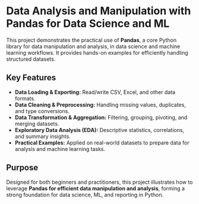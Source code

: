 # Data Analysis and Manipulation with Pandas for Data Science and ML

This project demonstrates the practical use of **Pandas**, a core Python library for data manipulation and analysis, in data science and machine learning workflows. It provides hands-on examples for efficiently handling structured datasets.

## Key Features
- **Data Loading & Exporting:** Read/write CSV, Excel, and other data formats.  
- **Data Cleaning & Preprocessing:** Handling missing values, duplicates, and type conversions.  
- **Data Transformation & Aggregation:** Filtering, grouping, pivoting, and merging datasets.  
- **Exploratory Data Analysis (EDA):** Descriptive statistics, correlations, and summary insights.  
- **Practical Examples:** Applied on real-world datasets to prepare data for analysis and machine learning tasks.

## Purpose
Designed for both beginners and practitioners, this project illustrates how to leverage **Pandas for efficient data manipulation and analysis**, forming a strong foundation for data science, ML, and reporting in Python.

